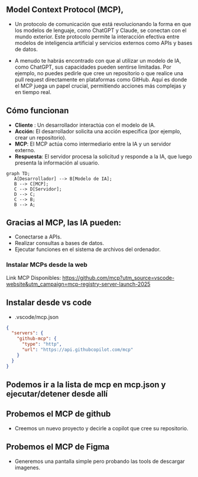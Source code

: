 ## Model Context Protocol (MCP), 

- Un protocolo de comunicación que está revolucionando la forma en que los modelos de lenguaje, como ChatGPT y Claude, se conectan con el mundo exterior. Este protocolo permite la interacción efectiva entre modelos de inteligencia artificial y servicios externos como APIs y bases de datos.

- A menudo te habrás encontrado con que al utilizar un modelo de IA, como ChatGPT, sus capacidades pueden sentirse limitadas. Por ejemplo, no puedes pedirle que cree un repositorio o que realice una pull request directamente en plataformas como GitHub. Aquí es donde el MCP juega un papel crucial, permitiendo acciones más complejas y en tiempo real.

## Cómo funcionan

- **Cliente** : Un desarrollador interactúa con el modelo de IA.
- **Acción:** El desarrollador solicita una acción específica (por ejemplo, crear un repositorio).
- **MCP**: El MCP actúa como intermediario entre la IA y un servidor externo.
- **Respuesta**: El servidor procesa la solicitud y responde a la IA, que luego presenta la información al usuario.

```mermaid
graph TD;
   A[Desarrollador] --> B[Modelo de IA];
   B --> C[MCP];
   C --> D[Servidor];
   D --> C;
   C --> B;
   B --> A;
```

## Gracias al MCP, las IA pueden:

- Conectarse a APIs.
- Realizar consultas a bases de datos.
- Ejecutar funciones en el sistema de archivos del ordenador.

### Instalar MCPs desde la web
Link MCP Disponibles:
https://github.com/mcp?utm_source=vscode-website&utm_campaign=mcp-registry-server-launch-2025

## Instalar desde vs code
- .vscode/mcp.json
```json
{
  "servers": {
    "github-mcp": {
      "type": "http",
      "url": "https://api.githubcopilot.com/mcp"
    }
  }
}
```

## Podemos ir a la lista de mcp en mcp.json y ejecutar/detener desde allí


## Probemos el MCP de github
- Creemos un nuevo proyecto y decirle a copilot que cree su repositorio.

## Probemos el MCP de Figma
- Generemos una pantalla simple pero probando las tools de descargar imagenes.

